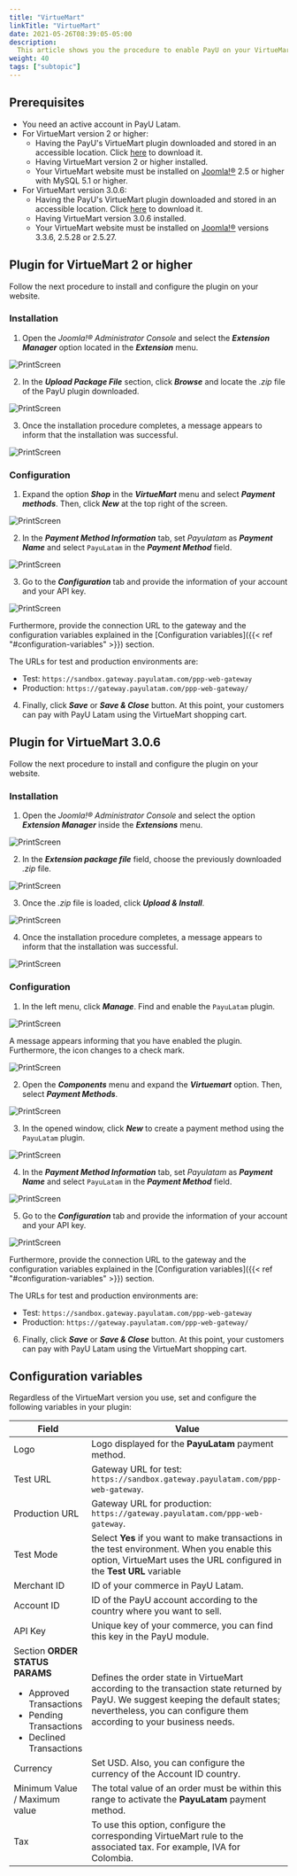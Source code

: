 ```yaml
---
title: "VirtueMart"
linkTitle: "VirtueMart"
date: 2021-05-26T08:39:05-05:00
description:
  This article shows you the procedure to enable PayU on your VirtueMart website.
weight: 40
tags: ["subtopic"]
---
```


## Prerequisites
* You need an active account in PayU Latam.
* For VirtueMart version 2 or higher:
  * Having the PayU's VirtueMart plugin downloaded and stored in an accessible location. Click [here](https://github.com/developers-payu-latam/developers-payu-latam.github.io/raw/master/plugins/plugin-joomla-virtuemart2.6.7.zip) to download it.
  * Having VirtueMart version 2 or higher installed.
  * Your VirtueMart website must be installed on [Joomla!®](https://joomla.org/) 2.5 or higher with MySQL 5.1 or higher.
* For VirtueMart version 3.0.6:
  * Having the PayU's VirtueMart plugin downloaded and stored in an accessible location. Click [here](https://github.com/developers-payu-latam/developers-payu-latam.github.io/raw/master/plugins/plugin-joomla-virtuemart3.0.6.zip) to download it. 
  * Having VirtueMart version 3.0.6 installed.
  * Your VirtueMart website must be installed on [Joomla!®](https://joomla.org/) versions 3.3.6, 2.5.28 or 2.5.27.

## Plugin for VirtueMart 2 or higher
Follow the next procedure to install and configure the plugin on your website.

### Installation

1. Open the _Joomla!® Administrator Console_ and select the _**Extension Manager**_ option located in the _**Extension**_ menu.

![PrintScreen](/assets/VirtueMart/VirtueMart_01.jpg)

2. In the _**Upload Package File**_ section, click _**Browse**_ and locate the _.zip_ file of the PayU plugin downloaded.

![PrintScreen](/assets/VirtueMart/VirtueMart_02.jpg)

3. Once the installation procedure completes, a message appears to inform that the installation was successful.

![PrintScreen](/assets/VirtueMart/VirtueMart_03.jpg)

### Configuration
1. Expand the option _**Shop**_ in the _**VirtueMart**_ menu and select _**Payment methods**_. Then, click _**New**_ at the top right of the screen.

![PrintScreen](/assets/VirtueMart/VirtueMart_04.jpg)

2. In the _**Payment Method Information**_ tab, set _Payulatam_ as _**Payment Name**_ and select ```PayuLatam``` in the _**Payment Method**_ field.

![PrintScreen](/assets/VirtueMart/VirtueMart_05.jpg)

3. Go to the _**Configuration**_ tab and provide the information of your account and your API key. 

![PrintScreen](/assets/VirtueMart/VirtueMart_06.jpg)

Furthermore, provide the connection URL to the gateway and the configuration variables explained in the [Configuration variables]({{< ref "#configuration-variables" >}}) section.

The URLs for test and production environments are:
* Test: ```https://sandbox.gateway.payulatam.com/ppp-web-gateway```
* Production: ```https://gateway.payulatam.com/ppp-web-gateway/```

4. Finally, click _**Save**_ or _**Save & Close**_ button. At this point, your customers can pay with PayU Latam using the VirtueMart shopping cart. 

## Plugin for VirtueMart 3.0.6
Follow the next procedure to install and configure the plugin on your website.

### Installation

1. Open the _Joomla!® Administrator Console_ and select the option _**Extension Manager**_ inside the _**Extensions**_ menu.

![PrintScreen](/assets/VirtueMart/VirtueMart3_02.jpg)

2. In the _**Extension package file**_ field, choose the previously downloaded _.zip_ file. 

![PrintScreen](/assets/VirtueMart/VirtueMart3_03.jpg)

3. Once the _.zip_ file is loaded, click _**Upload & Install**_.

![PrintScreen](/assets/VirtueMart/VirtueMart3_05.jpg)

4. Once the installation procedure completes, a message appears to inform that the installation was successful.

![PrintScreen](/assets/VirtueMart/VirtueMart3_06.jpg)

### Configuration
1. In the left menu, click _**Manage**_. Find and enable the ```PayuLatam``` plugin.

![PrintScreen](/assets/VirtueMart/VirtueMart3_07.jpg)

A message appears informing that you have enabled the plugin. Furthermore, the icon changes to a check mark.

![PrintScreen](/assets/VirtueMart/VirtueMart3_08.jpg)

2. Open the _**Components**_ menu and expand the _**Virtuemart**_ option. Then, select _**Payment Methods**_.

![PrintScreen](/assets/VirtueMart/VirtueMart3_09.jpg)

3. In the opened window, click _**New**_ to create a payment method using the ```PayuLatam``` plugin.

![PrintScreen](/assets/VirtueMart/VirtueMart3_10.jpg)

4. In the _**Payment Method Information**_ tab, set _Payulatam_ as _**Payment Name**_ and select ```PayuLatam``` in the _**Payment Method**_ field.

![PrintScreen](/assets/VirtueMart/VirtueMart3_11.jpg)

5. Go to the _**Configuration**_ tab and provide the information of your account and your API key. 

![PrintScreen](/assets/VirtueMart/VirtueMart3_13.jpg)

Furthermore, provide the connection URL to the gateway and the configuration variables explained in the [Configuration variables]({{< ref "#configuration-variables" >}}) section.

The URLs for test and production environments are:
* Test: ```https://sandbox.gateway.payulatam.com/ppp-web-gateway```
* Production: ```https://gateway.payulatam.com/ppp-web-gateway/```

6. Finally, click _**Save**_ or _**Save & Close**_ button. At this point, your customers can pay with PayU Latam using the VirtueMart shopping cart. 

## Configuration variables
Regardless of the VirtueMart version you use, set and configure the following variables in your plugin:

| Field                                | Value                                                                                 |
|--------------------------------------|---------------------------------------------------------------------------------------|
| Logo                                 | Logo displayed for the **PayuLatam** payment method.                                  |
| Test URL                             | Gateway URL for test: ```https://sandbox.gateway.payulatam.com/ppp-web-gateway```.    |
| Production URL                       | Gateway URL for production: ```https://gateway.payulatam.com/ppp-web-gateway```.      |
| Test Mode                            | Select **Yes** if you want to make transactions in the test environment. When you enable this option, VirtueMart uses the URL configured in the **Test URL** variable                                            |
| Merchant ID                          | ID of your commerce in PayU Latam.                                                    |
| Account ID                           | ID of the PayU account according to the country where you want to sell.               |
| API Key                              | Unique key of your commerce, you can find this key in the PayU module.                |
| Section **ORDER STATUS PARAMS**<br><ul style="margin-bottom: initial;"><li>Approved Transactions</li><li>Pending Transactions</li><li>Declined Transactions</li></ul> | Defines the order state in VirtueMart according to the transaction state returned by PayU. We suggest keeping the default states; nevertheless, you can configure them according to your business needs.            |
| Currency                             | Set USD. Also, you can configure the currency of the Account ID country.              |
| Minimum Value / Maximum value        | The total value of an order must be within this range to activate the **PayuLatam** payment method.                                                                                                  |
| Tax                                  | To use this option, configure the corresponding VirtueMart rule to the associated tax. For example, IVA for Colombia.                                                                                                 |